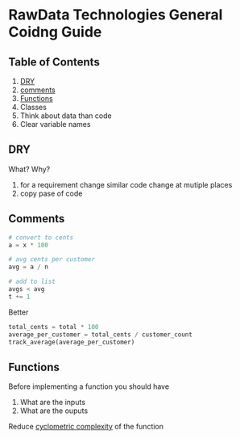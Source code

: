 # RawData Technologies General Coidng Guide


## Table of Contents
1. [DRY](#dry)
1. [comments](#comments)
1. [Functions](#Functions)
1. Classes
1. Think about data than code
1. Clear variable names

## DRY
What?
Why?
1. for a requirement change similar code change at mutiple places
2. copy pase of code

## Comments

  ```python
  # convert to cents
  a = x * 100
  
  # avg cents per customer 
  avg = a / n
  
  # add to list
  avgs < avg
  t += 1
```
Better    

  ```python
  total_cents = total * 100
  average_per_customer = total_cents / customer_count
  track_average(average_per_customer)
  ```

## Functions

Before implementing a function you should have
1. What are the inputs
2. What are the ouputs

Reduce [cyclometric complexity](https://en.wikipedia.org/wiki/Cyclomatic_complexity#Implications_for_software_testing) of the function

